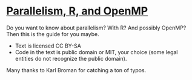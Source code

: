 # [Parallelism, R, and OpenMP](https://wrathematics.github.io/RparallelGuide)

Do you want to know about parallelism? With R? And possibly OpenMP?
Then this is the guide for you maybe.

* Text is licensed CC BY-SA
* Code in the text is public domain or MIT, your choice (some legal
entities do not recognize the public domain).


Many thanks to Karl Broman for catching a ton of typos.
